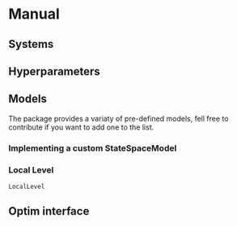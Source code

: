 # Manual

## Systems

## Hyperparameters

## Models

The package provides a variaty of pre-defined models, fell free to contribute if you want to add one to the list.

### Implementing a custom StateSpaceModel

### Local Level

```@docs
LocalLevel
```

## Optim interface